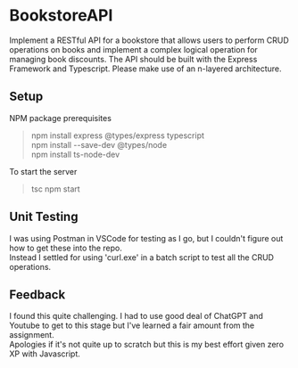 # BookstoreAPI
Implement a RESTful API for a bookstore that allows users to perform CRUD operations on books and implement a complex logical operation for managing book discounts. The API should be built with the Express Framework and Typescript. Please make use of an n-layered architecture.

## Setup
NPM package prerequisites
>npm install express @types/express typescript \
>npm install --save-dev @types/node \
>npm install ts-node-dev

To start the server
>tsc
>npm start

## Unit Testing
I was using Postman in VSCode for testing as I go, but I couldn't figure out how to get these into the repo. \
Instead I settled for using 'curl.exe' in a batch script to test all the CRUD operations.

## Feedback
I found this quite challenging. 
I had to use good deal of ChatGPT and Youtube to get to this stage but I've learned a fair amount from the assignment. \
Apologies if it's not quite up to scratch but this is my best effort given zero XP with Javascript.